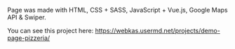 Page was made with HTML, CSS + SASS, JavaScript + Vue.js, Google Maps API & Swiper.

You can see this project here: https://webkas.usermd.net/projects/demo-page-pizzeria/